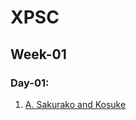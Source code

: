 # XPSC
## Week-01
### Day-01:
01. [A. Sakurako and Kosuke]([www.cf.com/code01](https://codeforces.com/contest/2033/problem/A))
